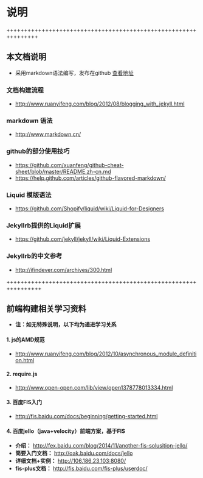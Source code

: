 # 说明

+++++++++++++++++++++++++++++++++++++++++++++++++++++++++++++++

## 本文档说明
*	采用markdown语法编写，发布在github [查看地址](http://findever.github.io/mall_doc)

### 文档构建流程
*	http://www.ruanyifeng.com/blog/2012/08/blogging_with_jekyll.html

### markdown 语法
*	http://www.markdown.cn/

### github的部分使用技巧
*	https://github.com/xuanfeng/github-cheat-sheet/blob/master/README.zh-cn.md
*	https://help.github.com/articles/github-flavored-markdown/

### Liquid 模版语法
* 	https://github.com/Shopify/liquid/wiki/Liquid-for-Designers

### Jekyllrb提供的Liquid扩展
*	https://github.com/jekyll/jekyll/wiki/Liquid-Extensions

### Jekyllrb的中文参考
*	http://ifindever.com/archives/300.html

++++++++++++++++++++++++++++++++++++++++++++++++++++++++++++++++

## 前端构建相关学习资料

*	**注：如无特殊说明，以下均为递进学习关系**

#### 1. js的AMD规范
*	http://www.ruanyifeng.com/blog/2012/10/asynchronous_module_definition.html

#### 2. require.js
*	http://www.open-open.com/lib/view/open1378778013334.html

#### 3. 百度FIS入门
*	http://fis.baidu.com/docs/beginning/getting-started.html

#### 4. 百度jello（java+velocity）前端方案，基于FIS
*	__介绍：__
		http://fex.baidu.com/blog/2014/11/another-fis-solusition-jello/
*	__简要入门文档：__
		http://oak.baidu.com/docs/jello
*	__详细文档+实例：__
		http://106.186.23.103:8080/
*	__fis-plus文档：__
		http://fis.baidu.com/fis-plus/userdoc/